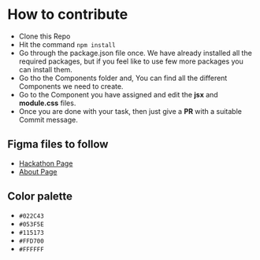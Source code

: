 # How to contribute

- Clone this Repo
- Hit the command `npm install`
- Go through the package.json file once. We have already installed all the required packages, but if you feel like to use few more packages you can install them.
- Go tho the Components folder and, You can find all the different Components we need to create.
- Go to the Component you have assigned and edit the **jsx** and **module.css** files.
- Once you are done with your task, then just give a **PR** with a suitable Commit message.

## Figma files to follow
- [Hackathon Page](https://www.figma.com/file/5jiG7RLjQKqz7sXwxeYqAT/HACKATHON-WEBSITE-UI?node-id=2%3A147)
- [About Page](https://www.figma.com/file/eylcfLSGfofqebQrB4LQvI/Hackathon-DetailPage?node-id=0%3A1)
 
## Color palette
- `#022C43`
- `#053F5E`
- `#115173`
- `#FFD700`
- `#FFFFFF`
